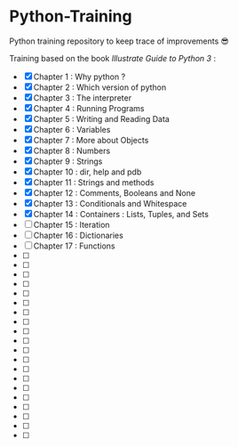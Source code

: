 # Python-Training
Python training repository to keep trace of improvements :sunglasses:

Training based on the book _Illustrate Guide to Python 3_ :

- [x] Chapter 1 : Why python ?
- [x] Chapter 2 : Which version of python
- [x] Chapter 3 : The interpreter
- [x] Chapter 4 : Running Programs
- [x] Chapter 5 : Writing and Reading Data
- [x] Chapter 6 : Variables
- [x] Chapter 7 : More about Objects
- [x] Chapter 8 : Numbers
- [x] Chapter 9 : Strings
- [x] Chapter 10 : dir, help and pdb
- [x] Chapter 11 : Strings and methods
- [x] Chapter 12 : Comments, Booleans and None
- [x] Chapter 13 : Conditionals and Whitespace
- [x] Chapter 14 : Containers : Lists, Tuples, and Sets
- [ ] Chapter 15 : Iteration
- [ ] Chapter 16 : Dictionaries
- [ ] Chapter 17 : Functions
- [ ]
- [ ]
- [ ]
- [ ]
- [ ]
- [ ]
- [ ]
- [ ]
- [ ]
- [ ]
- [ ]
- [ ]
- [ ]
- [ ]
- [ ]
- [ ]
- [ ]
- [ ]
- [ ]
- [ ]
